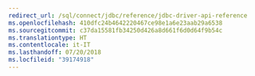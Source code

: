 ```yaml
---
redirect_url: /sql/connect/jdbc/reference/jdbc-driver-api-reference
ms.openlocfilehash: 410dfc24b4642220467ce98e1a6e23aab29a6538
ms.sourcegitcommit: c37da15581fb34250d426a8d661f6d0d64f9b54c
ms.translationtype: HT
ms.contentlocale: it-IT
ms.lasthandoff: 07/20/2018
ms.locfileid: "39174918"
---
```

